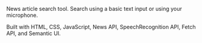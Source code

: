 News article search tool. Search using a basic text input or using your microphone.

Built with HTML, CSS, JavaScript, News API, SpeechRecognition API, Fetch API, and Semantic UI.
